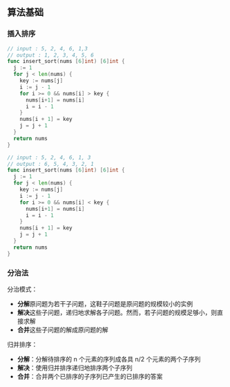 
## 算法基础

### 插入排序

```go
// input : 5, 2, 4, 6, 1,3
// output : 1, 2, 3, 4, 5, 6
func insert_sort(nums [6]int) [6]int {
  j := 1
  for j < len(nums) {
    key := nums[j]
    i := j - 1
    for i >= 0 && nums[i] > key {
      nums[i+1] = nums[i]
      i = i - 1
    }
    nums[i + 1] = key
    j = j + 1
  }
  return nums
}
```

```go
// input : 5, 2, 4, 6, 1, 3
// output : 6, 5, 4, 3, 2, 1
func insert_sort(nums [6]int) [6]int {
  j := 1
  for j < len(nums) {
    key := nums[j]
    i := j - 1
    for i >= 0 && nums[i] < key {
      nums[i+1] = nums[i]
      i = i - 1
    }
    nums[i + 1] = key
    j = j + 1
  }
  return nums
}
```

### 分治法

分治模式：

* **分解**原问题为若干子问题，这鞋子问题是原问题的规模较小的实例
* **解决**这些子问题，递归地求解各子问题。然而，若子问题的规模足够小，则直接求解
* **合并**这些子问题的解成原问题的解

归并排序：

* **分解**：分解待排序的 n 个元素的序列成各具 n/2 个元素的两个子序列
* **解决**：使用归并排序递归地排序两个子序列
* **合并**：合并两个已排序的子序列已产生的已排序的答案


